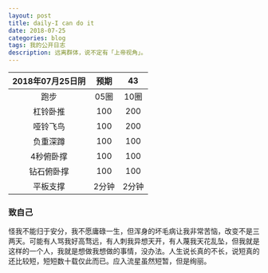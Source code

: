 ```yaml
---
layout: post
title: daily-I can do it
date: 2018-07-25
categories: blog
tags: 我的公开日志
description: 远离群体，说不定有「上帝视角」。
---
```

|2018年07月25日阴|预期|43|  
|:----:|:----:|:----:|  
|跑步|05圈|10圈|
|杠铃卧推|100|200|
|哑铃飞鸟|100|200|
|负重深蹲|100|100|
|4秒俯卧撑|100|100|
|钻石俯卧撑|100|100|
|平板支撑|2分钟|2分钟|

### 致自己
怪我不能归于安分，我不愿庸碌一生，但浑身的坏毛病让我非常苦恼，改变不是三两天。可能有人骂我好高骛远，有人刺我异想天开，有人蔑我天花乱坠，但我就是这样的一个人，我就是想做我想做的事情，没办法。人生说长真的不长，说短真的还比较短，短短数十载仅此而已。应入流星虽然短暂，但是绚丽。
